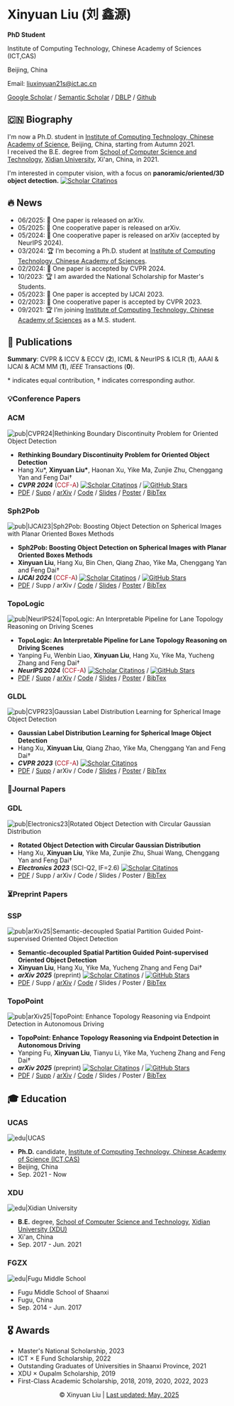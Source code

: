 <link rel="stylesheet" href="https://cdn.jsdelivr.net/npm/academicons@1.9.2/css/academicons.min.css">
<link rel="stylesheet" href="https://cdn.jsdelivr.net/npm/font-awesome@4.7.0/css/font-awesome.min.css" >

# Xinyuan Liu (刘 鑫源)

**PhD Student**

<!--<i class="fa fa-building" style="color: #0c4994;"></i> -->
Institute of Computing Technology, Chinese Academy of Sciences (ICT,CAS)  
<!--<i class="fa fa-map-marker" style="color: #0c4994;"></i>-->
Beijing, China  

<i class="fa fa-envelope" style="color: #0c4994;"></i>
Email: [liuxinyuan21s@ict.ac.cn](mailto:liuxinyuan21s@ict.ac.cn)  

<i class="ai ai-google-scholar" style="color: #0c4994;"></i>
[Google Scholar](https://scholar.google.com/citations?user=eXwizz8AAAAJ) / 
<i class="ai ai-semantic-scholar" style="color: #3B5998;"></i>
[Semantic Scholar](https://www.semanticscholar.org/author/Xinyuan-Liu/150344255) /
<i class="ai ai-dblp" style="color: #0c4994;"></i>
[DBLP](https://dblp.org/pid/202/2370-3) / 
<i class="fa fa-github" style="color: #171515;"></i>
[Github](https://github.com/antxinyuan)  

## 🇨🇳 Biography 
I'm now a Ph.D. student in [Institute of Computing Technology, Chinese Academy of Science](http://www.ict.ac.cn), Beijing, China, starting from Autumn 2021.  
I received the B.E. degree from [School of Computer Science and Technology](https://cs.xidian.edu.cn), [Xidian University](https://www.xidian.edu.cn), Xi'an, China, in 2021.  


I'm interested in computer vision, with a focus on **panoramic/oriented/3D object detection.**  [![Scholar Citatinos](https://img.shields.io/badge/Citations--blue.svg?logo=google-scholar)](https://scholar.google.com/citations?user=eXwizz8AAAAJ)

## 🔥 News
- 06/2025: 🎉 One paper is released on arXiv. 
- 05/2025: 🎉 One cooperative paper is released on arXiv. 
- 05/2024: 🎉 One cooperative paper is released on arXiv (accepted by NeurIPS 2024).  
- 03/2024: 🏆 I’m becoming a Ph.D. student at [Institute of Computing Technology, Chinese Academy of Sciences](http://www.ict.ac.cn).  
- 02/2024: 🎉 One paper is accepted by CVPR 2024. 
- 10/2023: 🏆 I am awarded the National Scholarship for Master's Students. 
- 05/2023: 🎉 One paper is accepted by IJCAI 2023.  
- 02/2023: 🎉 One cooperative paper is accepted by CVPR 2023.  
- 09/2021: 🏆 I’m joining [Institute of Computing Technology, Chinese Academy of Sciences](http://www.ict.ac.cn) as a M.S. student.  

## 📝 Publications  
**Summary**: CVPR & ICCV & ECCV (**2**), ICML & NeurIPS & ICLR (**1**), AAAI & IJCAI & ACM MM (**1**), *IEEE* Transactions (**0**).  

\* indicates equal contribution, † indicates corresponding author.  

### 💡Conference Papers

### ACM
![pub|CVPR24|Rethinking Boundary Discontinuity Problem for Oriented Object Detection](docs/cvpr2024/thumbnail.webp) 

- **Rethinking Boundary Discontinuity Problem for Oriented Object Detection**
- Hang Xu\*, **Xinyuan Liu\***, Haonan Xu, Yike Ma, Zunjie Zhu, Chenggang Yan and Feng Dai†
- ***CVPR 2024*** (<span style="color:#ae1324;">CCF-A</span>) [![Scholar Citatinos](https://img.shields.io/badge/Citations--blue.svg?logo=google-scholar)](https://scholar.google.com/citations?view_op=view_citation&citation_for_view=eXwizz8AAAAJ:d1gkVwhDpl0C) / [![GitHub Stars](https://img.shields.io/github/stars/hangxu-cv/cvpr24acm?style=social)](https://github.com/hangxu-cv/cvpr24acm)
- [PDF](https://openaccess.thecvf.com/content/CVPR2024/papers/Xu_Rethinking_Boundary_Discontinuity_Problem_for_Oriented_Object_Detection_CVPR_2024_paper.pdf) / [Supp](https://openaccess.thecvf.com/content/CVPR2024/supplemental/Xu_Rethinking_Boundary_Discontinuity_CVPR_2024_supplemental.pdf) / [arXiv](https://arxiv.org/abs/2305.10061) / [Code](https://github.com/hangxu-cv/cvpr24acm) / [Slides](docs/cvpr2024/acm_slides.pdf) / [Poster](docs/cvpr2024/acm_poster.pdf) / [BibTex](docs/cvpr2024/bibtex.txt)  


### Sph2Pob
![pub|IJCAI23|Sph2Pob: Boosting Object Detection on Spherical Images with Planar Oriented Boxes Methods](docs/ijcai2023/thumbnail.webp)  

- **Sph2Pob: Boosting Object Detection on Spherical Images with Planar Oriented Boxes Methods**
- **Xinyuan Liu**, Hang Xu, Bin Chen, Qiang Zhao, Yike Ma, Chenggang Yan and Feng Dai†  
- ***IJCAI 2024*** (<span style="color:#ae1324;">CCF-A</span>) [![Scholar Citatinos](https://img.shields.io/badge/Citations--blue.svg?logo=google-scholar)](https://scholar.google.com/citations?view_op=view_citation&citation_for_view=eXwizz8AAAAJ:qjMakFHDy7sC) / [![GitHub Stars](https://img.shields.io/github/stars/antxinyuan/sph2pob?style=social)](https://github.com/antxinyuan/sph2pob)
- [PDF](https://www.ijcai.org/proceedings/2023/0137.pdf) / Supp / arXiv / [Code](https://github.com/antxinyuan/sph2pob) / [Slides](docs/ijcai2023/sph2pob_slides.pdf) / [Poster](docs/ijcai2023/sph2pob_poster.pdf) / [BibTex](docs/ijcai2023/bibtex.txt)  


### TopoLogic
![pub|NeurIPS24|TopoLogic: An Interpretable Pipeline for Lane Topology Reasoning on Driving Scenes](docs/neurips2024/thumbnail.webp)  

- **TopoLogic: An Interpretable Pipeline for Lane Topology Reasoning on Driving Scenes**  
- Yanping Fu, Wenbin Liao, **Xinyuan Liu**, Hang Xu, Yike Ma, Yucheng Zhang and Feng Dai†  
- ***NeurIPS 2024*** (<span style="color:#ae1324;">CCF-A</span>) 	[![Scholar Citatinos](https://img.shields.io/badge/Citations--blue.svg?logo=google-scholar)](https://scholar.google.com/citations?view_op=view_citation&citation_for_view=eXwizz8AAAAJ:WF5omc3nYNoC) / [![GitHub Stars](https://img.shields.io/github/stars/franpin/topoLogic?style=social)](https://github.com/franpin/topoLogic)
- [PDF](https://proceedings.neurips.cc/paper_files/paper/2024/file/7116cda41d75d580bae15d9e484a8466-Paper-Conference.pdf) / [Supp](https://proceedings.neurips.cc/paper_files/paper/2024/file/7116cda41d75d580bae15d9e484a8466-Supplemental-Conference.zip) / [arXiv](https://arxiv.org/abs/2405.14747) / [Code](https://github.com/franpin/topoLogic) / [Slides](docs/neurips2024/topologic_slides.pdf) / [Poster](docs/neurips2024/topologic_poster.pdf) / [BibTex](docs/neurips2024/bibtex.txt)  


### GLDL
![pub|CVPR23|Gaussian Label Distribution Learning for Spherical Image Object Detection](docs/cvpr2023/thumbnail.webp)  

- **Gaussian Label Distribution Learning for Spherical Image Object Detection**  
- Hang Xu, **Xinyuan Liu**, Qiang Zhao, Yike Ma, Chenggang Yan and Feng Dai†  
- ***CVPR 2023*** (<span style="color:#ae1324;">CCF-A</span>) [![Scholar Citatinos](https://img.shields.io/badge/Citations--blue.svg?logo=google-scholar)](https://scholar.google.com/citations?view_op=view_citation&citation_for_view=eXwizz8AAAAJ:9yKSN-GCB0IC) 
- [PDF](https://openaccess.thecvf.com/content/CVPR2023/papers/Xu_Gaussian_Label_Distribution_Learning_for_Spherical_Image_Object_Detection_CVPR_2023_paper.pdf) / [Supp](https://openaccess.thecvf.com/content/CVPR2023/supplemental/Xu_Gaussian_Label_Distribution_CVPR_2023_supplemental.pdf) / arXiv / Code / [Slides](docs/cvpr2023/gldl_slides.pdf) / [Poster](docs/cvpr2023/gldl_poster.pdf) / [BibTex](docs/cvpr2023/bibtex.txt)  

### 🔬Journal Papers

### GDL
![pub|Electronics23|Rotated Object Detection with Circular Gaussian Distribution](docs/electronics2023/thumbnail.webp)  
- **Rotated Object Detection with Circular Gaussian Distribution**  
- Hang Xu, **Xinyuan Liu**, Yike Ma, Zunjie Zhu, Shuai Wang, Chenggang Yan and Feng Dai†  
- ***Electronics 2023***  (SCI-Q2, IF=2.6)	[![Scholar Citatinos](https://img.shields.io/badge/Citations--blue.svg?logo=google-scholar)](https://scholar.google.com/citations?view_op=view_citation&citation_for_view=eXwizz8AAAAJ:2osOgNQ5qMEC)
- [PDF](https://pdfs.semanticscholar.org/e6c0/7c88e0dca164d5f318c9dc3eac69f5c82f88.pdf) / Supp / arXiv / Code / Slides / Poster / [BibTex](docs/electronics2023/bibtex.txt)

### ⏳Preprint Papers

### SSP
![pub|arXiv25|Semantic-decoupled Spatial Partition Guided Point-supervised Oriented Object Detection](docs/arxiv2025b/thumbnail.webp)  

- **Semantic-decoupled Spatial Partition Guided Point-supervised Oriented Object Detection**  
- **Xinyuan Liu**, Hang Xu, Yike Ma, Yucheng Zhang and Feng Dai†  
- ***arXiv 2025*** (preprint) [![Scholar Citatinos](https://img.shields.io/badge/Citations--blue.svg?logo=google-scholar)](https://scholar.google.com/citations?view_op=view_citation&citation_for_view=eXwizz8AAAAJ:_FxGoFyzp5QC) / [![GitHub Stars](https://img.shields.io/github/stars/antxinyuan/ssp?style=social)](https://github.com/antxinyuan/ssp)
- [PDF](https://arxiv.org/pdf/2506.10601) / Supp / [arXiv](https://arxiv.org/abs/2506.10601) / [Code](https://github.com/antxinyuan/ssp) / Slides / Poster / [BibTex](docs/arxiv2025b/bibtex.txt)

### TopoPoint
![pub|arXiv25|TopoPoint: Enhance Topology Reasoning via Endpoint Detection in Autonomous Driving](docs/arxiv2025/thumbnail.webp)  

- **TopoPoint: Enhance Topology Reasoning via Endpoint Detection in Autonomous Driving**  
- Yanping Fu, **Xinyuan Liu**, Tianyu Li, Yike Ma, Yucheng Zhang and Feng Dai†  
- ***arXiv 2025*** (preprint) [![Scholar Citatinos](https://img.shields.io/badge/Citations--blue.svg?logo=google-scholar)](https://scholar.google.com/citations?view_op=view_citation&citation_for_view=eXwizz8AAAAJ:ufrVoPGSRksC) / [![GitHub Stars](https://img.shields.io/github/stars/franpin/topopoint?style=social)](https://github.com/franpin/topopoint)
- [PDF](https://arxiv.org/pdf/2505.17771) / [Supp](https://arxiv.org/pdf/2505.17771#page=11) / [arXiv](https://arxiv.org/abs/2505.17771) / [Code](https://github.com/franpin/topopoint) / Slides / Poster / [BibTex](docs/arxiv2025/bibtex.txt)  

## 🎓 Education
### UCAS
![edu|UCAS](images/ucas.webp)

- **Ph.D.** candidate, [Institute of Computing Technology, Chinese Academy of Science (ICT,CAS)](http://www.ict.ac.cn) 
- Beijing, China 
- Sep. 2021 - Now 

### XDU
![edu|Xidian University](images/xidian.webp)

- **B.E.** degree, [School of Computer Science and Technology](https://cs.xidian.edu.cn), [Xidian University (XDU)](https://www.xidian.edu.cn) 
- Xi'an, China 
- Sep. 2017 - Jun. 2021 

### FGZX
![edu|Fugu Middle School](images/fgzx.webp)

- Fugu Middle School of Shaanxi 
- Fugu, China 
- Sep. 2014 - Jun. 2017 

## 🎖 Awards  
- Master's National Scholarship, 2023  
- ICT × E Fund Scholarship, 2022  
- Outstanding Graduates of Universities in Shaanxi Province, 2021  
- XDU × Oupalm Scholarship, 2019  
- First-Class Academic Scholarship, 2018, 2019, 2020, 2022, 2023  

<center>
&copy; Xinyuan Liu | <a href="https://github.com/antxinyuan/antxinyuan.github.io">Last updated: May, 2025</a>
</center>
